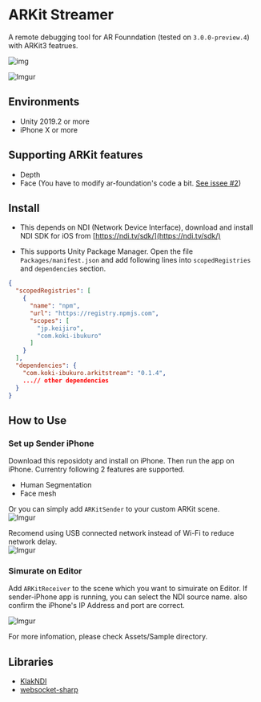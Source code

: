 # ARKit Streamer

A remote debugging tool for AR Founndation (tested on `3.0.0-preview.4`) with ARKit3 featrues.  

![img](https://i.imgur.com/vZoYIs1.gif)  

![Imgur](https://imgur.com/tQbJ1Sl.gif)  

## Environments

- Unity 2019.2 or more
- iPhone X or more

## Supporting ARKit features

- Depth
- Face (You have to modify ar-foundation's code a bit. [See issee #2](https://github.com/asus4/ARKitStreamer/issues/2))

## Install

- This depends on NDI (Network Device Interface), download and install NDI SDK for iOS from [https://ndi.tv/sdk/](https://ndi.tv/sdk/)

- This supports Unity Package Manager. Open the file `Packages/manifest.json` and add following lines into `scopedRegistries` and  `dependencies` section.

```json
{
  "scopedRegistries": [
    {
      "name": "npm",
      "url": "https://registry.npmjs.com",
      "scopes": [
        "jp.keijiro",
        "com.koki-ibukuro"
      ]
    }
  ],
  "dependencies": {
    "com.koki-ibukuro.arkitstream": "0.1.4",
    ...// other dependencies
  }
}
```

## How to Use

### Set up Sender iPhone

Download this reposidoty and install on iPhone. Then run the app on iPhone. Currentry following 2 features are supported.  

- Human Segmentation
- Face mesh  

Or you can simply add `ARKitSender` to your custom ARKit scene.  
![Imgur](https://imgur.com/tevPT1n.png)

Recomend using USB connected network instead of Wi-Fi to reduce network delay.  
![Imgur](https://imgur.com/4YVbIUP.png)

### Simurate on Editor

Add `ARKitReceiver` to the scene which you want to simuirate on Editor. If sender-iPhone app is running, you can select the NDI source name. also confirm the iPhone's IP Address and port are correct.

![Imgur](https://imgur.com/u10iUBc.gif)

For more infomation, please check Assets/Sample directory.

## Libraries

- [KlakNDI](https://github.com/keijiro/KlakNDI/)
- [websocket-sharp](https://github.com/sta/websocket-sharp/)
